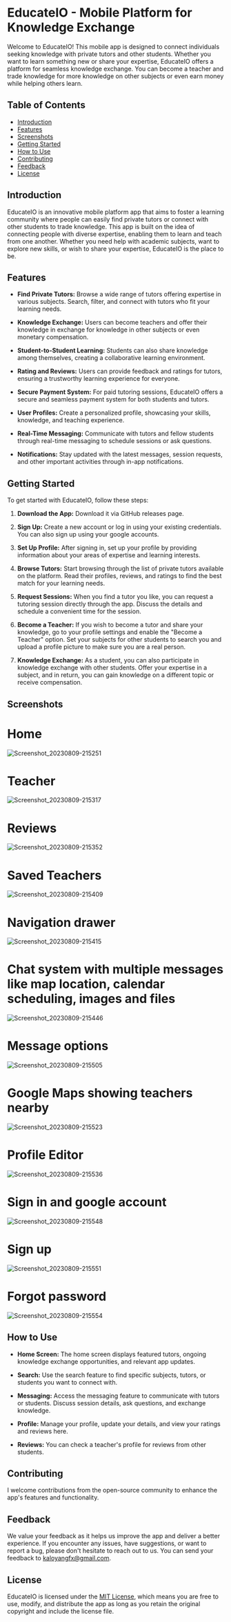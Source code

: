 # EducateIO - Mobile Platform for Knowledge Exchange

Welcome to EducateIO! This mobile app is designed to connect individuals seeking knowledge with private tutors and other students. Whether you want to learn something new or share your expertise, EducateIO offers a platform for seamless knowledge exchange. You can become a teacher and trade knowledge for more knowledge on other subjects or even earn money while helping others learn.

## Table of Contents

- [Introduction](#introduction)
- [Features](#features)
- [Screenshots](#screenshots)
- [Getting Started](#getting-started)
- [How to Use](#how-to-use)
- [Contributing](#contributing)
- [Feedback](#feedback)
- [License](#license)

## Introduction

EducateIO is an innovative mobile platform app that aims to foster a learning community where people can easily find private tutors or connect with other students to trade knowledge. This app is built on the idea of connecting people with diverse expertise, enabling them to learn and teach from one another. Whether you need help with academic subjects, want to explore new skills, or wish to share your expertise, EducateIO is the place to be.

## Features

- **Find Private Tutors:** Browse a wide range of tutors offering expertise in various subjects. Search, filter, and connect with tutors who fit your learning needs.

- **Knowledge Exchange:** Users can become teachers and offer their knowledge in exchange for knowledge in other subjects or even monetary compensation.

- **Student-to-Student Learning:** Students can also share knowledge among themselves, creating a collaborative learning environment.

- **Rating and Reviews:** Users can provide feedback and ratings for tutors, ensuring a trustworthy learning experience for everyone.

- **Secure Payment System:** For paid tutoring sessions, EducateIO offers a secure and seamless payment system for both students and tutors.

- **User Profiles:** Create a personalized profile, showcasing your skills, knowledge, and teaching experience.

- **Real-Time Messaging:** Communicate with tutors and fellow students through real-time messaging to schedule sessions or ask questions.

- **Notifications:** Stay updated with the latest messages, session requests, and other important activities through in-app notifications.

## Getting Started

To get started with EducateIO, follow these steps:

1. **Download the App:** Download it via GitHub releases page.

2. **Sign Up:** Create a new account or log in using your existing credentials. You can also sign up using your google accounts.

3. **Set Up Profile:** After signing in, set up your profile by providing information about your areas of expertise and learning interests.

4. **Browse Tutors:** Start browsing through the list of private tutors available on the platform. Read their profiles, reviews, and ratings to find the best match for your learning needs.

5. **Request Sessions:** When you find a tutor you like, you can request a tutoring session directly through the app. Discuss the details and schedule a convenient time for the session.

6. **Become a Teacher:** If you wish to become a tutor and share your knowledge, go to your profile settings and enable the "Become a Teacher" option. Set your subjects for other students to search you and upload a profile picture to make sure you are a real person.

7. **Knowledge Exchange:** As a student, you can also participate in knowledge exchange with other students. Offer your expertise in a subject, and in return, you can gain knowledge on a different topic or receive compensation.

## Screenshots

# Home
![Screenshot_20230809-215251](https://github.com/KaloyanStoyanov06/educate_io/assets/51166786/ac00da7a-4fb1-42ef-a3db-c3d9f454abaf)

# Teacher
![Screenshot_20230809-215317](https://github.com/KaloyanStoyanov06/educate_io/assets/51166786/d144308a-e674-4e57-914c-81f508d9b62f)

# Reviews
![Screenshot_20230809-215352](https://github.com/KaloyanStoyanov06/educate_io/assets/51166786/274a083e-9e1d-4a51-9d82-f0d443b53310)

# Saved Teachers
![Screenshot_20230809-215409](https://github.com/KaloyanStoyanov06/educate_io/assets/51166786/dd075e90-3332-4d4f-b9b1-4439da01c483)

# Navigation drawer 
![Screenshot_20230809-215415](https://github.com/KaloyanStoyanov06/educate_io/assets/51166786/8ecbbd69-d219-4e10-b4c8-4e425bf0e90f)

# Chat system with multiple messages like map location, calendar scheduling, images and files
![Screenshot_20230809-215446](https://github.com/KaloyanStoyanov06/educate_io/assets/51166786/9b10b302-da44-431c-b1bc-8dc5e4b8ca86)

# Message options
![Screenshot_20230809-215505](https://github.com/KaloyanStoyanov06/educate_io/assets/51166786/fa7e0095-d1fd-43cc-b35b-e706aae78812)

# Google Maps showing teachers nearby
![Screenshot_20230809-215523](https://github.com/KaloyanStoyanov06/educate_io/assets/51166786/9e88119b-d708-4a6a-838b-f2c566039afe)

# Profile Editor
![Screenshot_20230809-215536](https://github.com/KaloyanStoyanov06/educate_io/assets/51166786/33e36475-3399-4c61-9523-f972d14ce871)

# Sign in and google account
![Screenshot_20230809-215548](https://github.com/KaloyanStoyanov06/educate_io/assets/51166786/321ac35c-ac7b-4a6d-b921-f1c540976c1d)

# Sign up
![Screenshot_20230809-215551](https://github.com/KaloyanStoyanov06/educate_io/assets/51166786/b8371b3d-c356-43d5-b7f4-ceb72395d1c4)

# Forgot password
![Screenshot_20230809-215554](https://github.com/KaloyanStoyanov06/educate_io/assets/51166786/89ec993e-2abc-4147-859b-1d76bdf7e30c)

## How to Use

- **Home Screen:** The home screen displays featured tutors, ongoing knowledge exchange opportunities, and relevant app updates.

- **Search:** Use the search feature to find specific subjects, tutors, or students you want to connect with.

- **Messaging:** Access the messaging feature to communicate with tutors or students. Discuss session details, ask questions, and exchange knowledge.

- **Profile:** Manage your profile, update your details, and view your ratings and reviews here.

- **Reviews:** You can check a teacher's profile for reviews from other students.

## Contributing

I welcome contributions from the open-source community to enhance the app's features and functionality.

## Feedback

We value your feedback as it helps us improve the app and deliver a better experience. If you encounter any issues, have suggestions, or want to report a bug, please don't hesitate to reach out to us. You can send your feedback to kaloyangfx@gmail.com.

## License

EducateIO is licensed under the [MIT License](LICENSE), which means you are free to use, modify, and distribute the app as long as you retain the original copyright and include the license file.
